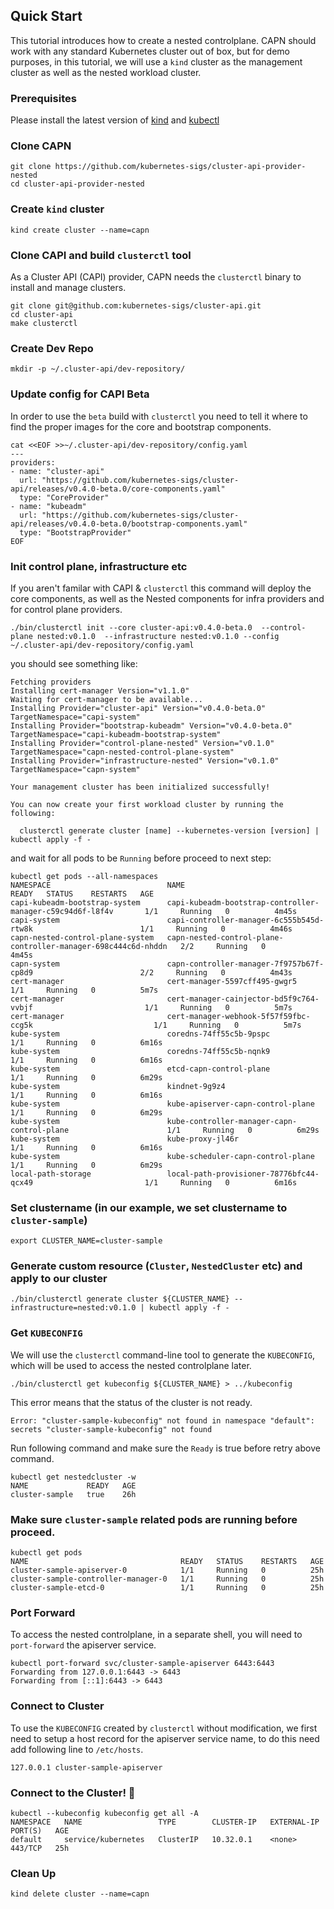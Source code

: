 ## Quick Start 

This tutorial introduces how to create a nested controlplane. CAPN should work with any standard 
Kubernetes cluster out of box, but for demo purposes, in this tutorial, we will use 
a `kind` cluster as the management cluster as well as the nested workload cluster.

### Prerequisites

Please install the latest version of [kind](https://kind.sigs.k8s.io/docs/user/quick-start/#installation) 
and [kubectl](https://kubernetes.io/docs/tasks/tools/)

### Clone CAPN

```shell
git clone https://github.com/kubernetes-sigs/cluster-api-provider-nested
cd cluster-api-provider-nested
```

### Create `kind` cluster

```shell
kind create cluster --name=capn
```

### Clone CAPI and build `clusterctl` tool

As a Cluster API (CAPI) provider, CAPN needs the `clusterctl` binary to install and manage clusters.

```shell
git clone git@github.com:kubernetes-sigs/cluster-api.git
cd cluster-api
make clusterctl
```

### Create Dev Repo

```
mkdir -p ~/.cluster-api/dev-repository/
```

### Update config for CAPI Beta

In order to use the `beta` build with `clusterctl` you need to tell it where to find the proper images for the core and bootstrap components.

```
cat <<EOF >>~/.cluster-api/dev-repository/config.yaml
---
providers:
- name: "cluster-api"
  url: "https://github.com/kubernetes-sigs/cluster-api/releases/v0.4.0-beta.0/core-components.yaml"
  type: "CoreProvider"
- name: "kubeadm"
  url: "https://github.com/kubernetes-sigs/cluster-api/releases/v0.4.0-beta.0/bootstrap-components.yaml"
  type: "BootstrapProvider"
EOF
```

### Init control plane, infrastructure etc

If you aren't familar with CAPI & `clusterctl` this command will deploy the core components, as well as the Nested components for infra providers and for control plane providers. 

```shell
./bin/clusterctl init --core cluster-api:v0.4.0-beta.0  --control-plane nested:v0.1.0  --infrastructure nested:v0.1.0 --config ~/.cluster-api/dev-repository/config.yaml
```

you should see something like:
```
Fetching providers
Installing cert-manager Version="v1.1.0"
Waiting for cert-manager to be available...
Installing Provider="cluster-api" Version="v0.4.0-beta.0" TargetNamespace="capi-system"
Installing Provider="bootstrap-kubeadm" Version="v0.4.0-beta.0" TargetNamespace="capi-kubeadm-bootstrap-system"
Installing Provider="control-plane-nested" Version="v0.1.0" TargetNamespace="capn-nested-control-plane-system"
Installing Provider="infrastructure-nested" Version="v0.1.0" TargetNamespace="capn-system"

Your management cluster has been initialized successfully!

You can now create your first workload cluster by running the following:

  clusterctl generate cluster [name] --kubernetes-version [version] | kubectl apply -f -
```

and wait for all pods to be `Running` before proceed to next step:
```
kubectl get pods --all-namespaces
NAMESPACE                          NAME                                                            READY   STATUS    RESTARTS   AGE
capi-kubeadm-bootstrap-system      capi-kubeadm-bootstrap-controller-manager-c59c94d6f-l8f4v       1/1     Running   0          4m45s
capi-system                        capi-controller-manager-6c555b545d-rtw8k                        1/1     Running   0          4m46s
capn-nested-control-plane-system   capn-nested-control-plane-controller-manager-698c444c6d-nhddn   2/2     Running   0          4m45s
capn-system                        capn-controller-manager-7f9757b67f-cp8d9                        2/2     Running   0          4m43s
cert-manager                       cert-manager-5597cff495-gwgr5                                   1/1     Running   0          5m7s
cert-manager                       cert-manager-cainjector-bd5f9c764-vvbjf                         1/1     Running   0          5m7s
cert-manager                       cert-manager-webhook-5f57f59fbc-ccg5k                           1/1     Running   0          5m7s
kube-system                        coredns-74ff55c5b-9pspc                                         1/1     Running   0          6m16s
kube-system                        coredns-74ff55c5b-nqnk9                                         1/1     Running   0          6m16s
kube-system                        etcd-capn-control-plane                                         1/1     Running   0          6m29s
kube-system                        kindnet-9g9z4                                                   1/1     Running   0          6m16s
kube-system                        kube-apiserver-capn-control-plane                               1/1     Running   0          6m29s
kube-system                        kube-controller-manager-capn-control-plane                      1/1     Running   0          6m29s
kube-system                        kube-proxy-jl46r                                                1/1     Running   0          6m16s
kube-system                        kube-scheduler-capn-control-plane                               1/1     Running   0          6m29s
local-path-storage                 local-path-provisioner-78776bfc44-qcx49                         1/1     Running   0          6m16s
```

### Set clustername (in our example, we set clustername to `cluster-sample`)

```shell
export CLUSTER_NAME=cluster-sample
```

### Generate custom resource (`Cluster`, `NestedCluster` etc) and apply to our cluster

```shell
./bin/clusterctl generate cluster ${CLUSTER_NAME} --infrastructure=nested:v0.1.0 | kubectl apply -f -
```

### Get `KUBECONFIG`

We will use the `clusterctl` command-line tool to generate the `KUBECONFIG`, which 
will be used to access the nested controlplane later.

```shell
./bin/clusterctl get kubeconfig ${CLUSTER_NAME} > ../kubeconfig
```

This error means that the status of the cluster is not ready.
```
Error: "cluster-sample-kubeconfig" not found in namespace "default": secrets "cluster-sample-kubeconfig" not found
```

Run following command and make sure the `Ready` is true before retry above command.
```
kubectl get nestedcluster -w
NAME             READY   AGE
cluster-sample   true    26h
```

### Make sure `cluster-sample` related pods are running before proceed.

```
kubectl get pods
NAME                                  READY   STATUS    RESTARTS   AGE
cluster-sample-apiserver-0            1/1     Running   0          25h
cluster-sample-controller-manager-0   1/1     Running   0          25h
cluster-sample-etcd-0                 1/1     Running   0          25h
```

### Port Forward

To access the nested controlplane, in a separate shell, you will need 
to `port-forward` the apiserver service.

```shell
kubectl port-forward svc/cluster-sample-apiserver 6443:6443
Forwarding from 127.0.0.1:6443 -> 6443
Forwarding from [::1]:6443 -> 6443
```

### Connect to Cluster

To use the `KUBECONFIG` created by `clusterctl` without modification, we first 
need to setup a host record for the apiserver service name, to do this need add
following line to `/etc/hosts`.

```
127.0.0.1 cluster-sample-apiserver
```

### Connect to the Cluster! :tada:

```shell
kubectl --kubeconfig kubeconfig get all -A
NAMESPACE   NAME                 TYPE        CLUSTER-IP   EXTERNAL-IP   PORT(S)   AGE
default     service/kubernetes   ClusterIP   10.32.0.1    <none>        443/TCP   25h

```

### Clean Up

```shell
kind delete cluster --name=capn
```
